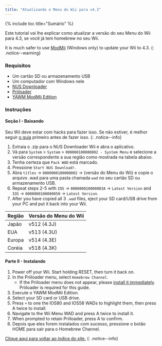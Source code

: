 ```yaml
---
title: "Atualizando o Menu do Wii para v4.3"
---
```


{% include toc title="Sumário" %}

Este tutorial vai lhe explicar como atualizar a versão do seu Menu do Wii para 4.3, se você já tem homebrew no seu Wii.

It is much safer to use [ModMii](modmii) (Windows only) to update your Wii to 4.3.
{: .notice--warning}

### Requisitos

* Um cartão SD ou armazenamento USB
* Um computador com Windows nele
* [NUS Downloader](https://github.com/WiiDatabase/nusdownloader/releases/latest)
* [Priiloader](priiloader)
* [YAWM ModMii Edition](https://oscwii.org/library/app/yawmme)

### Instruções

#### Seção I - Baixando

Seu Wii deve estar com hacks para fazer isso. Se não estiver, é melhor seguir [o guia](get-started) primeiro antes de fazer isso.
{: .notice--info}

1. Extraia o .zip para o NUS Downloader Wii e abra o aplicativo.
1. Vá para `System` > `System` > `000000100000002 - System Menu` e selecione a versão correspondente a sua região como mostrada na tabela abaixo.
1. Tenha certeza que `Pack WAD` está marcado.
1. Pressione `Start NUS Download!`.
1. Abra `titles` -> `0000000100000002` -> (versão do Menu do Wii) e copie o arquivo .wad para uma pasta chamada `wad` no seu cartão SD ou armazenamento USB.
1. Repeat steps 2-5 with `IOS` -> `000000010000003A` -> `Latest Version` and `IOS` -> `0000000100000050` -> `Latest Version`.
1. After you have copied all 3 `.wad` files, eject your SD card/USB drive from your PC and put it back into your Wii.

| Região | Versão do Menu do Wii |
| ------ | --------------------- |
| Japão  | v512 (4.3J)           |
| EUA    | v513 (4.3U)           |
| Europa | v514 (4.3E)           |
| Coréia | v518 (4.3K)           |

#### Parte II - Instalando

1. Power off your Wii. Start holding RESET, then turn it back on.
1. In the Priiloader menu, select `Homebrew Channel`.
    * If the Priiloader menu does not appear, please [install it immediately](priiloader). Priiloader is required for this guide.
1. Execute o YAWM ModMii Edition.
1. Select your SD card or USB drive.
1. Press `+` to one the IOS80 and IOS58 WADs to highlight them, then press A twice to install.
1. Navigate to the Wii Menu WAD and press A twice to install it.
1. When prompted to retain Priiloader, press A to confirm.
1. Depois que eles forem instalados com sucesso, pressione o botão HOME para sair para o Homebrew Channel.

[Clique aqui para voltar ao índice do site.](site-navigation)
{: .notice--info}
